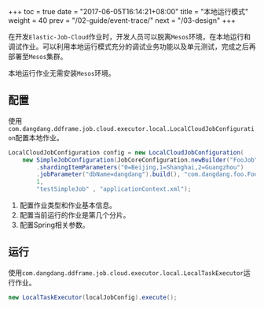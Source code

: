 +++
toc = true
date = "2017-06-05T16:14:21+08:00"
title = "本地运行模式"
weight = 40
prev = "/02-guide/event-trace/"
next = "/03-design"
+++

在开发`Elastic-Job-Cloud`作业时，开发人员可以脱离`Mesos`环境，在本地运行和调试作业。可以利用本地运行模式充分的调试业务功能以及单元测试，完成之后再部署至`Mesos`集群。

本地运行作业无需安装`Mesos`环境。

## 配置

使用`com.dangdang.ddframe.job.cloud.executor.local.LocalCloudJobConfiguration`配置本地作业。

```java
LocalCloudJobConfiguration config = new LocalCloudJobConfiguration(
    new SimpleJobConfiguration(JobCoreConfiguration.newBuilder("FooJob", "*/2 * * * * ?", 3) //1
        .shardingItemParameters("0=Beijing,1=Shanghai,2=Guangzhou")
        .jobParameter("dbName=dangdang").build(), "com.dangdang.foo.FooJob"), 
        1,                                                                               //2
        "testSimpleJob" , "applicationContext.xml");                                     //3
```

1. 配置作业类型和作业基本信息。
1. 配置当前运行的作业是第几个分片。
1. 配置Spring相关参数。

## 运行

使用`com.dangdang.ddframe.job.cloud.executor.local.LocalTaskExecutor`运行作业。

```java
new LocalTaskExecutor(localJobConfig).execute();
```
